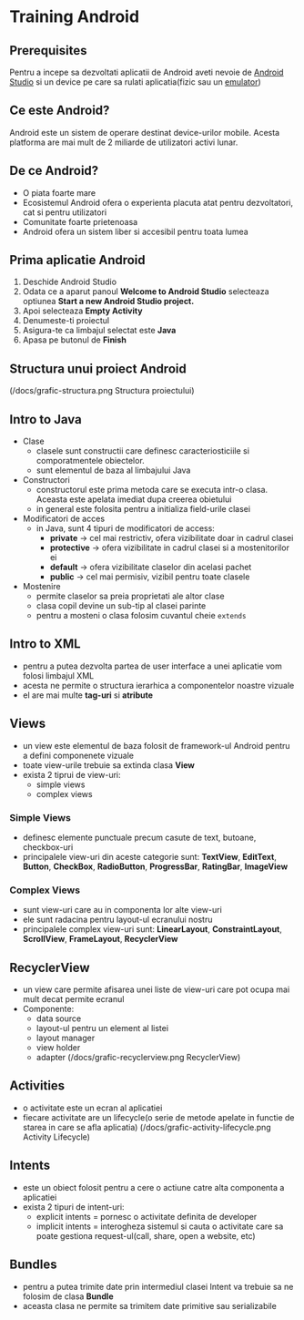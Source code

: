 # Training Android

## Prerequisites
Pentru a incepe sa dezvoltati aplicatii de Android aveti nevoie de [Android Studio](https://developer.android.com/studio) si un device pe care sa rulati aplicatia(fizic sau un [emulator](https://developer.android.com/studio/run/managing-avds))

## Ce este Android?
Android este un sistem de operare destinat device-urilor mobile. Acesta platforma are mai mult de 2 miliarde de utilizatori activi lunar.

## De ce Android?
- O piata foarte mare
- Ecosistemul Android ofera o experienta placuta atat pentru dezvoltatori, cat si pentru utilizatori
- Comunitate foarte prietenoasa
- Android ofera un sistem liber si accesibil pentru toata lumea

## Prima aplicatie Android
1. Deschide Android Studio
2. Odata ce a aparut panoul **Welcome to Android Studio** selecteaza optiunea **Start a new Android Studio project.**
3. Apoi selecteaza **Empty Activity**
4. Denumeste-ti proiectul 
5. Asigura-te ca limbajul selectat este **Java** 
6. Apasa pe butonul de **Finish**

## Structura unui proiect Android
(/docs/grafic-structura.png Structura proiectului)

## Intro to Java

- Clase
    - clasele sunt constructii care definesc caracteriosticiile si comporatmentele obiectelor.
    - sunt elementul de baza al limbajului Java
- Constructori
    - constructorul este prima metoda care se executa intr-o clasa. Aceasta este apelata imediat dupa creerea obietului
    - in general este folosita pentru a initializa field-urile clasei
- Modificatori de acces
    - in Java, sunt 4 tipuri de modificatori de access:
        - **private** -> cel mai restrictiv, ofera vizibilitate doar in cadrul clasei
        - **protective** -> ofera vizibilitate in cadrul clasei si a mostenitorilor ei
        - **default** -> ofera vizibilitate claselor din acelasi pachet
        - **public** -> cel mai permisiv, vizibil pentru toate clasele
- Mostenire
    - permite claselor sa preia proprietati ale altor clase
    - clasa copil devine un sub-tip al clasei parinte
    - pentru a mosteni o clasa folosim cuvantul cheie `extends`


## Intro to XML
- pentru a putea dezvolta partea de user interface a unei aplicatie vom folosi limbajul XML 
- acesta ne permite o structura ierarhica a componentelor noastre vizuale
- el are mai multe **tag-uri** si **atribute**

## Views
- un view este elementul de baza folosit de framework-ul Android pentru a defini componenete vizuale
- toate view-urile trebuie sa extinda clasa **View**
- exista 2 tiprui de view-uri: 
    - simple views
    - complex views

### Simple Views
- definesc elemente punctuale precum casute de text, butoane, checkbox-uri
- principalele view-uri din aceste categorie sunt: **TextView**, **EditText**, **Button**, **CheckBox**, **RadioButton**,  **ProgressBar**, **RatingBar**, **ImageView**

### Complex Views 
- sunt view-uri care au in componenta lor alte view-uri
- ele sunt radacina pentru layout-ul ecranului nostru
- principalele complex view-uri sunt: **LinearLayout**, **ConstraintLayout**,
**ScrollView**, **FrameLayout**, **RecyclerView**

## RecyclerView
- un view care permite afisarea unei liste de view-uri care pot ocupa mai mult decat permite ecranul
- Componente:
    - data source
    - layout-ul pentru un element al listei
    - layout manager
    - view holder
    - adapter
(/docs/grafic-recyclerview.png RecyclerView)

## Activities
- o activitate este un ecran al aplicatiei 
- fiecare activitate are un lifecycle(o serie de metode apelate in functie de starea in care se afla aplicatia)
(/docs/grafic-activity-lifecycle.png Activity Lifecycle)

## Intents
- este un obiect folosit pentru a cere o actiune catre alta componenta a aplicatiei
- exista 2 tipuri de intent-uri:
    - explicit intents = pornesc o activitate definita de developer
    - implicit intents = interogheza sistemul si cauta o activitate care sa poate gestiona request-ul(call, share, open a website, etc)

## Bundles
- pentru a putea trimite date prin intermediul clasei Intent va trebuie sa ne folosim de clasa **Bundle**
- aceasta clasa ne permite sa trimitem date primitive sau serializabile


